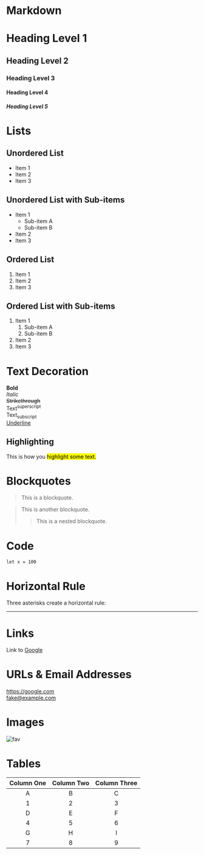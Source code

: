 # Markdown

# Heading Level 1

## Heading Level 2

### Heading Level 3

#### Heading Level 4

##### Heading Level 5

# Lists
## Unordered List
- Item 1
- Item 2
- Item 3

## Unordered List with Sub-items
- Item 1
  - Sub-item A
  - Sub-item B
- Item 2
- Item 3

## Ordered List
1. Item 1
1. Item 2
1. Item 3

## Ordered List with Sub-items
1. Item 1
   1. Sub-item A
   1. Sub-item B
1. Item 2
1. Item 3

# Text Decoration
**Bold**  
*Italic*  
~~Strikethrough~~  
Text<sup>superscript</sup>  
Text<sub>subscript</sub>  
<u>Underline</u>


## Highlighting
This is how you <mark>highlight some text.</mark>

# Blockquotes

> This is a blockquote.

> This is another blockquote.
>> This is a nested blockquote.

# Code
`let x = 100`

# Horizontal Rule
Three asterisks create a horizontal rule:
***

# Links
Link to [Google](https://google.com)

# URLs & Email Addresses
<https://google.com>  
<fake@example.com>

# Images
![fav](/favicon.ico)
# Tables
| Column One | Column Two | Column Three |
|:----------:|:----------:|:----------:|
| A | B | C |
| 1 | 2 | 3 |
| D | E | F |
| 4 | 5 | 6 |
| G | H | I |
| 7 | 8 | 9 |

